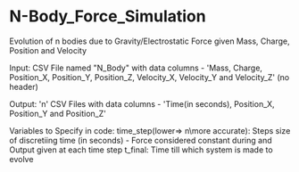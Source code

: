 # N-Body_Force_Simulation
Evolution of n bodies due to Gravity/Electrostatic Force given Mass, Charge, Position and Velocity

Input: CSV File named "N_Body" with data columns - 'Mass, Charge, Position_X, Position_Y, Position_Z, Velocity_X, Velocity_Y and Velocity_Z' (no header)

Output: 'n' CSV Files with data columns - 'Time(in seconds), Position_X, Position_Y and Position_Z'

Variables to Specify in code:
time_step(lower=> n\more accurate): Steps size of discretiing time (in seconds) - Force considered constant during and Output given at each time step
t_final: Time till which system is made to evolve
